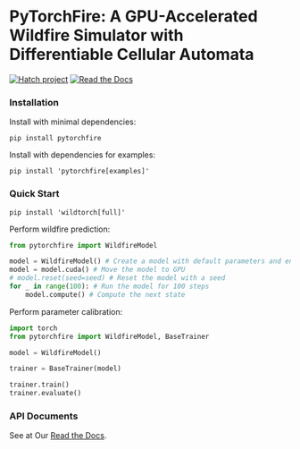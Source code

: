 # PyTorchFire: A GPU-Accelerated Wildfire Simulator with Differentiable Cellular Automata

[![Hatch project](https://img.shields.io/badge/%F0%9F%A5%9A-Hatch-4051b5.svg)](https://github.com/pypa/hatch)
[![Read the Docs](https://readthedocs.org/projects/pytorchfire/badge/)](https://pytorchfire.readthedocs.io/)

### Installation

Install with minimal dependencies:

```shell
pip install pytorchfire
```

Install with dependencies for examples:

```shell
pip install 'pytorchfire[examples]'
```

### Quick Start

```shell
pip install 'wildtorch[full]'
```

Perform wildfire prediction:

```python
from pytorchfire import WildfireModel

model = WildfireModel() # Create a model with default parameters and environment data
model = model.cuda() # Move the model to GPU
# model.reset(seed=seed) # Reset the model with a seed
for _ in range(100): # Run the model for 100 steps
    model.compute() # Compute the next state
```

Perform parameter calibration:

```python
import torch
from pytorchfire import WildfireModel, BaseTrainer

model = WildfireModel()

trainer = BaseTrainer(model)

trainer.train()
trainer.evaluate()
```

### API Documents

See at Our [Read the Docs](https://pytorchfire.readthedocs.io/).

